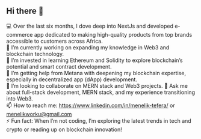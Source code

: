 ## Hi there 👋

:computer: Over the last six months, I dove deep into NextJs and developed e-commerce app dedicated to making high-quality products from top brands accessible to customers across Africa.  
🔭 I’m currently working on expanding my knowledge in Web3 and blockchain technology.  
🌱 I’m invested in learning Ethereum and Solidity to explore blockchain’s potential and smart contract development.  
:rocket: I’m getting help from Metana with deepening my blockchain expertise, especially in decentralized app (dApp) development.  
👯 I’m looking to collaborate on MERN stack and Web3 projects.
💬 Ask me about full-stack development, MERN stack, and my experience transitioning into Web3.  
📫 How to reach me: https://www.linkedin.com/in/menelik-tefera/ or menelikworku@gmail.com  
⚡ Fun fact: When I’m not coding, I’m exploring the latest trends in tech and crypto or reading up on blockchain innovation!
